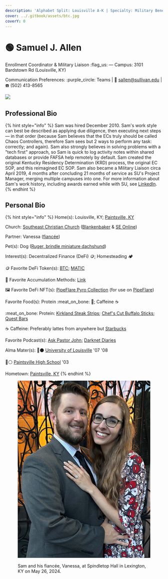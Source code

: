 ```yaml
---
description: 'Alphabet Split: Louisville A-K | Specialty: Military Benefits'
cover: ../.gitbook/assets/btc.jpg
coverY: 0
---
```


# 🟢 Samuel J. Allen

Enrollment Coordinator & Military Liaison :flag\_us: — Campus: 3101 Bardstown Rd (Louisville, KY)

Communication Preferences: :purple\_circle: Teams | :e-mail: sallen@sullivan.edu | :telephone: (502) 413-8565

![](../.gitbook/assets/Sam\_edit.jpg)

## Professional Bio

{% hint style="info" %}
Sam was hired December 2010.  Sam's work style can best be described as applying due diligence, then executing next steps — in that order (because Sam believes that the ECs truly should be called Chaos Controllers, therefore Sam sees but 2 ways to perform any task: correctly; and again).  Sam also strongly believes in solving problems with a "tech first" approach, so Sam is quick to log activity notes within shared databases or provide FAFSA help remotely by default.  Sam created the original Kentucky Residency Determination (KRD) process, the original EC SOP, and this reimagined EC SOP.  Sam also became a Military Liaison circa April 2019, 4 months after concluding 21 months of service as SU's Project Manager, merging multiple campuses into one.  For more information about Sam's work history, including awards earned while with SU, see [LinkedIn](https://www.linkedin.com/in/samueljustinallen/).
{% endhint %}

## Personal Bio

{% hint style="info" %}
Home(s): Louisville, KY; [Paintsville, KY](https://en.wikipedia.org/wiki/Paintsville,\_Kentucky)

Church: [Southeast Christian Church](https://www.southeastchristian.org/) ([Blankenbaker](https://my.southeastchristian.org/location/blankenbaker) & [SE Online](https://online.southeastchristian.org/))

Partner: Vanessa ([fiancée](https://www.instagram.com/p/C7kSRycO68w/))

Pet(s): Dog ([Ruger, brindle miniature dachshund](https://www.instagram.com/p/8RZzBnu\_zk/))

Interest(s): Decentralized Finance (DeFi) :coin:; Homesteading 🏕️

&#x20;    :coin: Favorite DeFi Token(s): [BTC](https://coinmarketcap.com/currencies/bitcoin/); [MATIC](https://coinmarketcap.com/currencies/polygon/)

&#x20;         🤑 Favorite Accumulation Methods: [Link](https://linktr.ee/samueljallen.x)

&#x20;    🖼️ Favorite DeFi NFT(s): [PipeFlare Pyro Collection](https://opensea.io/collection/pipeflarepyro) (for use on [PipeFlare](https://pipeflare.io/r/6va4))                                      &#x20;

Favorite Food(s): Protein :meat\_on\_bone: :cheese:; Caffeine :coffee:

&#x20;    :meat\_on\_bone: Protein: [Kirkland Steak Strips](https://www.costco.com/kirkland-signature-premium-extra-thick-steak-strips%2C-12-oz.product.100333696.html); [Chef's Cut Buffalo Sticks](https://www.amazon.com/Chefs-Cut-Real-Pepper-Sticks/dp/B0711BWSSP/); [Quest Bars](https://www.questnutrition.com/products/white-chocolate-raspberry-box-of-12)

&#x20;    :coffee: Caffeine: Preferably lattes from anywhere but [Starbucks](https://mashable.com/article/starbucks-sunsets-nft-reward-program-odyssey)

Favorite Podcast(s): [Ask Pastor John](https://podcasts.apple.com/us/podcast/ask-pastor-john/id618132843); [Darknet Diaries](https://podcasts.apple.com/us/podcast/darknet-diaries/id1296350485)

Alma Mater(s): 🔴⚫ [University of Louisville](https://louisville.edu/) '07 '08

&#x20;                            🔵⚪ [Paintsville High School](https://sites.google.com/paintsville.kyschools.us/paintsville/home) '03

Hometown: [Paintsville, KY](https://en.wikipedia.org/wiki/Paintsville,\_Kentucky)
{% endhint %}

<figure><img src="../.gitbook/assets/S&#x26;V-Crop.jpg" alt=""><figcaption><p>Sam and his fiancée, Vanessa, at Spindletop Hall in Lexington, KY on May 26, 2024.</p></figcaption></figure>
